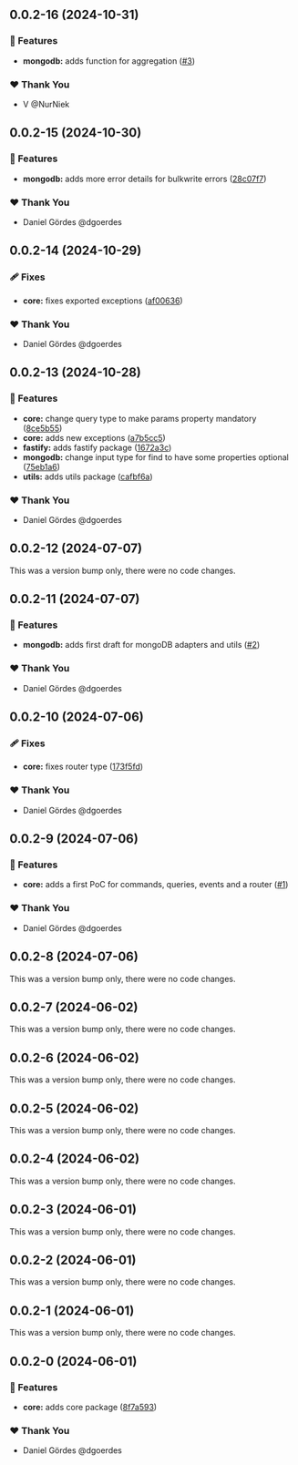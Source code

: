 ## 0.0.2-16 (2024-10-31)


### 🚀 Features

- **mongodb:** adds function for aggregation ([#3](https://github.com/overlap-dev/Nimbus/pull/3))

### ❤️  Thank You

- V @NurNiek

## 0.0.2-15 (2024-10-30)


### 🚀 Features

- **mongodb:** adds more error details for bulkwrite errors ([28c07f7](https://github.com/overlap-dev/Nimbus/commit/28c07f7))

### ❤️  Thank You

- Daniel Gördes @dgoerdes

## 0.0.2-14 (2024-10-29)


### 🩹 Fixes

- **core:** fixes exported exceptions ([af00636](https://github.com/overlap-dev/Nimbus/commit/af00636))

### ❤️  Thank You

- Daniel Gördes @dgoerdes

## 0.0.2-13 (2024-10-28)


### 🚀 Features

- **core:** change query type to make params property mandatory ([8ce5b55](https://github.com/overlap-dev/Nimbus/commit/8ce5b55))
- **core:** adds new exceptions ([a7b5cc5](https://github.com/overlap-dev/Nimbus/commit/a7b5cc5))
- **fastify:** adds fastify package ([1672a3c](https://github.com/overlap-dev/Nimbus/commit/1672a3c))
- **mongodb:** change input type for find to have some properties optional ([75eb1a6](https://github.com/overlap-dev/Nimbus/commit/75eb1a6))
- **utils:** adds utils package ([cafbf6a](https://github.com/overlap-dev/Nimbus/commit/cafbf6a))

### ❤️  Thank You

- Daniel Gördes @dgoerdes

## 0.0.2-12 (2024-07-07)

This was a version bump only, there were no code changes.

## 0.0.2-11 (2024-07-07)


### 🚀 Features

- **mongodb:** adds first draft for mongoDB adapters and utils ([#2](https://github.com/overlap-dev/Nimbus/pull/2))

### ❤️  Thank You

- Daniel Gördes @dgoerdes

## 0.0.2-10 (2024-07-06)


### 🩹 Fixes

- **core:** fixes router type ([173f5fd](https://github.com/overlap-dev/Nimbus/commit/173f5fd))

### ❤️  Thank You

- Daniel Gördes @dgoerdes

## 0.0.2-9 (2024-07-06)


### 🚀 Features

- **core:** adds a first PoC for commands, queries, events and a router ([#1](https://github.com/overlap-dev/Nimbus/pull/1))

### ❤️  Thank You

- Daniel Gördes @dgoerdes

## 0.0.2-8 (2024-07-06)

This was a version bump only, there were no code changes.

## 0.0.2-7 (2024-06-02)

This was a version bump only, there were no code changes.

## 0.0.2-6 (2024-06-02)

This was a version bump only, there were no code changes.

## 0.0.2-5 (2024-06-02)

This was a version bump only, there were no code changes.

## 0.0.2-4 (2024-06-02)

This was a version bump only, there were no code changes.

## 0.0.2-3 (2024-06-01)

This was a version bump only, there were no code changes.

## 0.0.2-2 (2024-06-01)

This was a version bump only, there were no code changes.

## 0.0.2-1 (2024-06-01)

This was a version bump only, there were no code changes.

## 0.0.2-0 (2024-06-01)


### 🚀 Features

- **core:** adds core package ([8f7a593](https://github.com/overlap-dev/Nimbus/commit/8f7a593))

### ❤️  Thank You

- Daniel Gördes @dgoerdes
